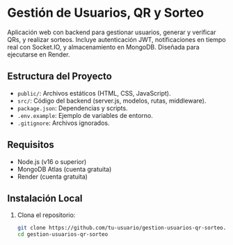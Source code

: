 # Gestión de Usuarios, QR y Sorteo

Aplicación web con backend para gestionar usuarios, generar y verificar QRs, y realizar sorteos. Incluye autenticación JWT, notificaciones en tiempo real con Socket.IO, y almacenamiento en MongoDB. Diseñada para ejecutarse en Render.

## Estructura del Proyecto
- `public/`: Archivos estáticos (HTML, CSS, JavaScript).
- `src/`: Código del backend (server.js, modelos, rutas, middleware).
- `package.json`: Dependencias y scripts.
- `.env.example`: Ejemplo de variables de entorno.
- `.gitignore`: Archivos ignorados.

## Requisitos
- Node.js (v16 o superior)
- MongoDB Atlas (cuenta gratuita)
- Render (cuenta gratuita)

## Instalación Local
1. Clona el repositorio:
   ```bash
   git clone https://github.com/tu-usuario/gestion-usuarios-qr-sorteo.git
   cd gestion-usuarios-qr-sorteo